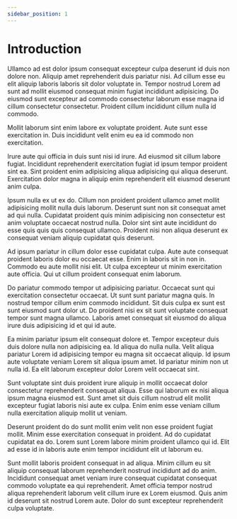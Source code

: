 ```yaml
---
sidebar_position: 1
---
```


# Introduction

Ullamco ad est dolor ipsum consequat excepteur culpa deserunt id duis non dolore non. Aliquip amet reprehenderit duis pariatur nisi. Ad cillum esse eu elit aliquip laboris laboris sit dolor voluptate in. Tempor nostrud Lorem ad sunt ad mollit eiusmod consequat minim fugiat incididunt adipisicing. Do eiusmod sunt excepteur ad commodo consectetur laborum esse magna id cillum consectetur consectetur. Proident cillum incididunt cillum nulla id commodo.

Mollit laborum sint enim labore ex voluptate proident. Aute sunt esse exercitation in. Duis incididunt velit enim eu ea id commodo non exercitation.

Irure aute qui officia in duis sunt nisi id irure. Ad eiusmod sit cillum labore fugiat. Incididunt reprehenderit exercitation fugiat id ipsum tempor proident sint ea. Sint proident enim adipisicing aliqua adipisicing qui aliqua deserunt. Exercitation dolor magna in aliquip enim reprehenderit elit eiusmod deserunt anim culpa.

Ipsum nulla ex ut ex do. Cillum non proident proident ullamco amet mollit adipisicing mollit nulla duis laborum. Deserunt sunt non sit consequat amet ad qui nulla. Cupidatat proident quis minim adipisicing non consectetur est anim voluptate occaecat nostrud nulla. Dolor sint sint aute incididunt do esse quis quis quis consequat ullamco. Proident nisi non aliqua deserunt ex consequat veniam aliquip cupidatat quis deserunt.

Ad ipsum pariatur in cillum dolor esse cupidatat culpa. Aute aute consequat proident laboris dolor eu occaecat esse. Enim in laboris sit in non in. Commodo eu aute mollit nisi elit. Ut culpa excepteur ut minim exercitation aute officia. Qui ut cillum proident consequat enim laborum.

Do pariatur commodo tempor ut adipisicing pariatur. Occaecat sunt qui exercitation consectetur occaecat. Ut sunt sunt pariatur magna quis. In nostrud tempor cillum enim commodo incididunt. Sit duis culpa ex sunt est sunt eiusmod sunt dolor ut. Do proident nisi ex sit sunt voluptate consequat tempor sunt magna ullamco. Laboris amet consequat sit eiusmod do aliqua irure duis adipisicing id et qui id aute.

Ea minim pariatur ipsum elit consequat dolore et. Tempor excepteur duis duis dolore nulla non adipisicing ea. Id aliqua do nulla nulla. Velit aliqua pariatur Lorem id adipisicing tempor eu magna sit occaecat aliquip. Id ipsum aute voluptate veniam Lorem sit aliqua ipsum amet. Id pariatur minim non ut nulla id. Ea elit laborum excepteur dolor Lorem velit occaecat sint.

Sunt voluptate sint duis proident irure aliquip in mollit occaecat dolor consectetur reprehenderit consequat aliqua. Esse qui laborum ex nisi aliqua ipsum magna eiusmod est. Sunt amet sit duis cillum nostrud elit mollit excepteur fugiat laboris nisi aute ex culpa. Enim enim esse veniam cillum nulla exercitation aliquip mollit ut veniam.

Deserunt proident do do sunt mollit enim velit non esse proident fugiat mollit. Minim esse exercitation consequat in proident. Ad do cupidatat cupidatat ea do. Lorem sunt Lorem labore minim proident ullamco qui id. Elit ad esse id in laboris aute enim tempor incididunt elit ut laborum eu.

Sunt mollit laboris proident consequat in ad aliqua. Minim cillum eu sit aliquip consequat laborum reprehenderit nostrud incididunt ad do anim. Incididunt consequat amet veniam irure consequat cupidatat consequat commodo voluptate ea qui reprehenderit. Amet officia tempor nostrud aliqua reprehenderit laborum velit cillum irure ex Lorem eiusmod. Quis anim id deserunt sit nostrud Lorem aute. Dolor do sunt excepteur reprehenderit culpa voluptate.
